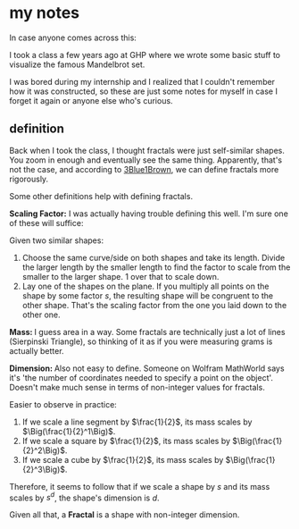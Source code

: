 # my notes

In case anyone comes across this:

I took a class a few years ago at GHP where we wrote some basic stuff to visualize the famous Mandelbrot set. 

I was bored during my internship and I realized that I couldn't remember how it was constructed, so these are just some notes for myself in case I forget it again or anyone else who's curious.

## definition
Back when I took the class, I thought fractals were just self-similar shapes. You zoom in enough and eventually see the same thing. Apparently, that's not the case, and according to [3Blue1Brown](https://www.youtube.com/watch?v=gB9n2gHsHN4), we can define fractals more rigorously.

Some other definitions help with defining fractals. 

<strong>Scaling Factor:</strong> I was actually having trouble defining this well. I'm sure one of these will suffice:

Given two similar shapes: 
1. Choose the same curve/side on both shapes and take its length. Divide the larger length by the smaller length to find the factor to scale from the smaller to the larger shape. 1 over that to scale down.
2. Lay one of the shapes on the plane. If you multiply all points on the shape by some factor $s$, the resulting shape will be congruent to the other shape. That's the scaling factor from the one you laid down to the other one.

<strong>Mass: </strong> I guess area in a way. Some fractals are technically just a lot of lines (Sierpinski Triangle), so thinking of it as if you were measuring grams is actually better.


<strong>Dimension: </strong> Also not easy to define. Someone on Wolfram MathWorld says it's 'the number of coordinates needed to specify a point on the object'. Doesn't make much sense in terms of non-integer values for fractals.

Easier to observe in practice:

1. If we scale a line segment by $\frac{1}{2}$, its mass scales by $\Big(\frac{1}{2}^1\Big)$.
2. If we scale a square by $\frac{1}{2}$, its mass scales by $\Big(\frac{1}{2}^2\Big)$.
3. If we scale a cube by $\frac{1}{2}$, its mass scales by $\Big(\frac{1}{2}^3\Big)$.

Therefore, it seems to follow that if we scale a shape by $s$ and its mass scales by $s^d$, the shape's dimension is $d$.

Given all that, a <strong>Fractal</strong> is a shape with non-integer dimension. 
